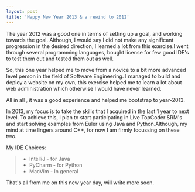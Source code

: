 ```yaml
---
layout: post
title: 'Happy New Year 2013 & a rewind to 2012'
---
```


<p>The year 2012 was a good one in terms of setting up a goal, and working towards the goal. Although, I would say I did not make any significant progression in the desired direction, I learned a lot from this exercise.I went through several programming languages, bought license for few good IDE's to test them out and tested them out as well.</p>

<p>So, this one year helped me to move from a novice to a bit more advanced level person in the field of Software Engineering. I managed to build and deploy a website on my own, this exercise helped me to learn a lot about web administration which otherwise I would have never learned.</p>

<p>All in all , it was a good experience and helped me bootstrap to year-2013.</p>

<p>In 2013, my focus is to take the skills that I acquired in the last 1 year to next level. To achieve this, I plan to start participating in Live TopCoder SRM's and start solving examples from Euler using Java and Python.Although, my mind at time lingers around C++, for now I am firmly focussing on these two. </p>

<p>My IDE Choices:</p>
<p> 
	<blockquote>
    	<ul>
	        <li> IntelliJ - for Java </li>
	        <li> PyCharm - for Python </li>
	        <li> MacVim - In general</li>
    	</ul>
	</blockquote>
</p>
<p>That's all from me on this new year day, will write more soon.</p>
